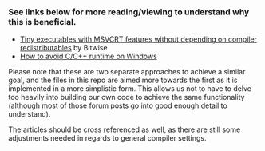 ### See links below for more reading/viewing to understand why this is beneficial.
* [Tiny executables with MSVCRT features without depending on compiler redistributables](https://youtu.be/5tg_TbURMy0) by Bitwise
* [How to avoid C/C++ runtime on Windows](https://hero.handmade.network/forums/code-discussion/t/94-guide_-_how_to_avoid_c_c++_runtime_on_windows)

Please note that these are two separate approaches to achieve a similar goal, and the files in this repo are aimed more towards the first as it is implemented in a more simplistic form. This allows us not to have to delve too heavily into building our own code to achieve the same functionality (although most of those forum posts go into good enough detail to understand).

The articles should be cross referenced as well, as there are still some adjustments needed in regards to general compiler settings.